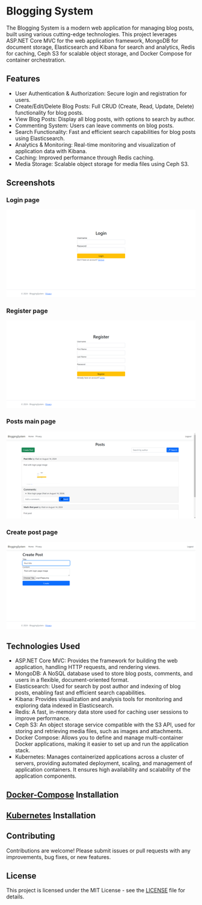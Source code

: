 # Blogging System

The Blogging System is a modern web application for managing blog posts, built using various cutting-edge technologies. This project leverages ASP.NET Core MVC for the web application framework, MongoDB for document storage, Elasticsearch and Kibana for search and analytics, Redis for caching, Ceph S3 for scalable object storage, and Docker Compose for container orchestration.

## Features

- User Authentication & Authorization: Secure login and registration for users.
- Create/Edit/Delete Blog Posts: Full CRUD (Create, Read, Update, Delete) functionality for blog posts.
- View Blog Posts: Display all blog posts, with options to search by author.
- Commenting System: Users can leave comments on blog posts.
- Search Functionality: Fast and efficient search capabilities for blog posts using Elasticsearch.
- Analytics & Monitoring: Real-time monitoring and visualization of application data with Kibana.
- Caching: Improved performance through Redis caching.
- Media Storage: Scalable object storage for media files using Ceph S3.

## Screenshots

### Login page
![LoginPage](Screenshots/LoginPage.png)

### Register page
![RegisterPage](Screenshots/RegisterPage.png)

### Posts main page
![PostsPage](Screenshots/PostsPage.png)

### Create post page
![CreatePostPage](Screenshots/CreatePostPage.png)

## Technologies Used

- ASP.NET Core MVC: Provides the framework for building the web application, handling HTTP requests, and rendering views.
- MongoDB: A NoSQL database used to store blog posts, comments, and users in a flexible, document-oriented format.
- Elasticsearch: Used for search by post author and indexing of blog posts, enabling fast and efficient search capabilities.
- Kibana: Provides visualization and analysis tools for monitoring and exploring data indexed in Elasticsearch.
- Redis: A fast, in-memory data store used for caching user sessions to improve performance.
- Ceph S3: An object storage service compatible with the S3 API, used for storing and retrieving media files, such as images and attachments.
- Docker Compose: Allows you to define and manage multi-container Docker applications, making it easier to set up and run the application stack.
- Kubernetes: Manages containerized applications across a cluster of servers, providing automated deployment, scaling, and management of application containers. It ensures high availability and scalability of the application components.

## [Docker-Compose](BloggingSystem/Docker-Compose/README.md) Installation

## [Kubernetes](BloggingSystem/Kubernetes/README.md) Installation

## Contributing

Contributions are welcome! Please submit issues or pull requests with any improvements, bug fixes, or new features.

## License

This project is licensed under the MIT License - see the [LICENSE](LICENSE) file for details.